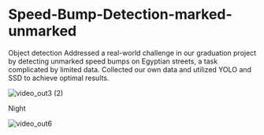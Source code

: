 # Speed-Bump-Detection-marked-unmarked

Object detection
Addressed a real-world challenge in our graduation project by detecting unmarked speed bumps on Egyptian streets, a task complicated by limited data. Collected our own data and utilized YOLO and SSD to achieve optimal results.
 
![video_out3 (2)](https://github.com/user-attachments/assets/02975ae5-9c39-47ec-a2a9-dac8ca204d5c)

Night 

![video_out6](https://github.com/user-attachments/assets/be1ebe53-fdeb-472c-b010-65a62be9e2d1)
